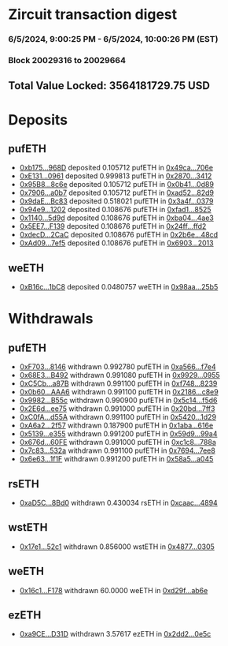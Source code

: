 # Zircuit transaction digest
### 6/5/2024, 9:00:25 PM - 6/5/2024, 10:00:26 PM (EST)
### Block 20029316 to 20029664

## Total Value Locked: 3564181729.75 USD

# Deposits
## pufETH
- [0xb175...968D](https://etherscan.io/address/0xb17545DC1F0c614418Ba3B445C0A845964BD968D) deposited 0.105712 pufETH in [0x49ca...706e](https://etherscan.io/tx/0xb17545DC1F0c614418Ba3B445C0A845964BD968D)
- [0xE131...0961](https://etherscan.io/address/0xE131C87BB079Bc8C886e7D0f2306584db3e50961) deposited 0.999813 pufETH in [0x2870...3412](https://etherscan.io/tx/0xE131C87BB079Bc8C886e7D0f2306584db3e50961)
- [0x95B8...8c6e](https://etherscan.io/address/0x95B805E286d133522172819100684031C5ee8c6e) deposited 0.105712 pufETH in [0x0b41...0d89](https://etherscan.io/tx/0x95B805E286d133522172819100684031C5ee8c6e)
- [0x7906...a0b7](https://etherscan.io/address/0x7906a0d96956B6972f9De0c853b9241425a7a0b7) deposited 0.105712 pufETH in [0xad52...82d9](https://etherscan.io/tx/0x7906a0d96956B6972f9De0c853b9241425a7a0b7)
- [0x9daE...Bc83](https://etherscan.io/address/0x9daEba3Ca66196b27380C79d366B2548f96fBc83) deposited 0.518021 pufETH in [0x3a4f...0379](https://etherscan.io/tx/0x9daEba3Ca66196b27380C79d366B2548f96fBc83)
- [0x94e9...1202](https://etherscan.io/address/0x94e95b5E4806104e851ef0ee65716d1589D91202) deposited 0.108676 pufETH in [0xfad1...8525](https://etherscan.io/tx/0x94e95b5E4806104e851ef0ee65716d1589D91202)
- [0x1140...5d9d](https://etherscan.io/address/0x114026343f2f81c9C7cdb74ed75405FF4c035d9d) deposited 0.108676 pufETH in [0xba04...4ae3](https://etherscan.io/tx/0x114026343f2f81c9C7cdb74ed75405FF4c035d9d)
- [0x5EE7...F139](https://etherscan.io/address/0x5EE79C8191454883cAbb3793Eb3B3d887C76F139) deposited 0.108676 pufETH in [0x24ff...ffd2](https://etherscan.io/tx/0x5EE79C8191454883cAbb3793Eb3B3d887C76F139)
- [0xdecD...2CaC](https://etherscan.io/address/0xdecDFE6c450F7Ac9f5C87f78cF6cD2deb4F22CaC) deposited 0.108676 pufETH in [0x2b6e...48cd](https://etherscan.io/tx/0xdecDFE6c450F7Ac9f5C87f78cF6cD2deb4F22CaC)
- [0xAd09...7ef5](https://etherscan.io/address/0xAd09B6afb6031bD158787AdE46424a17CF887ef5) deposited 0.108676 pufETH in [0x6903...2013](https://etherscan.io/tx/0xAd09B6afb6031bD158787AdE46424a17CF887ef5)
## weETH
- [0xB16c...1bC8](https://etherscan.io/address/0xB16c82E30374a35FBe5dcbCD571F028092921bC8) deposited 0.0480757 weETH in [0x98aa...25b5](https://etherscan.io/tx/0xB16c82E30374a35FBe5dcbCD571F028092921bC8)
# Withdrawals
## pufETH
- [0xF703...8146](https://etherscan.io/address/0xF703A4ADeD9797587e795eE12862dc3Bab7F8146) withdrawn 0.992780 pufETH in [0xa566...f7e4](https://etherscan.io/tx/0xF703A4ADeD9797587e795eE12862dc3Bab7F8146)
- [0x68E3...B492](https://etherscan.io/address/0x68E3cAD9078a7c429Ae7065D843b597da9a0B492) withdrawn 0.991080 pufETH in [0x9929...0955](https://etherscan.io/tx/0x68E3cAD9078a7c429Ae7065D843b597da9a0B492)
- [0xC5Cb...a87B](https://etherscan.io/address/0xC5CbB53AF4DEF72D65Bb109Cf2faAC9145d6a87B) withdrawn 0.991100 pufETH in [0xf748...8239](https://etherscan.io/tx/0xC5CbB53AF4DEF72D65Bb109Cf2faAC9145d6a87B)
- [0x0b60...AAA6](https://etherscan.io/address/0x0b601a268C4f87da78b1411F69D37edb1c9dAAA6) withdrawn 0.991100 pufETH in [0x2186...c8e9](https://etherscan.io/tx/0x0b601a268C4f87da78b1411F69D37edb1c9dAAA6)
- [0x9982...B55c](https://etherscan.io/address/0x9982F3a45899Aa5b80D3D3567a7C62A8D8EaB55c) withdrawn 0.990900 pufETH in [0x5c14...f5d6](https://etherscan.io/tx/0x9982F3a45899Aa5b80D3D3567a7C62A8D8EaB55c)
- [0x2E6d...ee75](https://etherscan.io/address/0x2E6d614e8de3c45cA5dccBB612DE6Fd9c46Eee75) withdrawn 0.991000 pufETH in [0x20bd...7ff3](https://etherscan.io/tx/0x2E6d614e8de3c45cA5dccBB612DE6Fd9c46Eee75)
- [0xC0fA...d55A](https://etherscan.io/address/0xC0fA974FB7777B87C52B4D9Ea06724bed7A5d55A) withdrawn 0.991100 pufETH in [0x5420...1d29](https://etherscan.io/tx/0xC0fA974FB7777B87C52B4D9Ea06724bed7A5d55A)
- [0xA6a2...2f57](https://etherscan.io/address/0xA6a21460F84FF20FBaFc2F31949E48d3776e2f57) withdrawn 0.187900 pufETH in [0x1aba...616e](https://etherscan.io/tx/0xA6a21460F84FF20FBaFc2F31949E48d3776e2f57)
- [0x5139...e355](https://etherscan.io/address/0x5139556Dd8BF0592B44cE8f82bb0fcdaB71fe355) withdrawn 0.991200 pufETH in [0x59d9...99a4](https://etherscan.io/tx/0x5139556Dd8BF0592B44cE8f82bb0fcdaB71fe355)
- [0x676d...60FE](https://etherscan.io/address/0x676db810d5FC49FEda817C4d951384F1377660FE) withdrawn 0.991000 pufETH in [0xc1c8...788a](https://etherscan.io/tx/0x676db810d5FC49FEda817C4d951384F1377660FE)
- [0x7c83...532a](https://etherscan.io/address/0x7c83BE163347B7da39aC05691B394aaA5631532a) withdrawn 0.991100 pufETH in [0x7694...7ee8](https://etherscan.io/tx/0x7c83BE163347B7da39aC05691B394aaA5631532a)
- [0x6e63...1f1F](https://etherscan.io/address/0x6e63AC69aa8F3CD729FEDD8C8A1c0994AAd81f1F) withdrawn 0.991200 pufETH in [0x58a5...a045](https://etherscan.io/tx/0x6e63AC69aa8F3CD729FEDD8C8A1c0994AAd81f1F)
## rsETH
- [0xaD5C...8Bd0](https://etherscan.io/address/0xaD5Ca6D697d0bf5917d2D202cFeaf0FD52398Bd0) withdrawn 0.430034 rsETH in [0xcaac...4894](https://etherscan.io/tx/0xaD5Ca6D697d0bf5917d2D202cFeaf0FD52398Bd0)
## wstETH
- [0x17e1...52c1](https://etherscan.io/address/0x17e18f55EFE1BAf524e3bFD584497e8bC1da52c1) withdrawn 0.856000 wstETH in [0x4877...0305](https://etherscan.io/tx/0x17e18f55EFE1BAf524e3bFD584497e8bC1da52c1)
## weETH
- [0x16c1...F178](https://etherscan.io/address/0x16c13e2Ce345B46C2F3d0317441cb17d0c3BF178) withdrawn 60.0000 weETH in [0xd29f...ab6e](https://etherscan.io/tx/0x16c13e2Ce345B46C2F3d0317441cb17d0c3BF178)
## ezETH
- [0xa9CE...D31D](https://etherscan.io/address/0xa9CE875F94D66278CbA8EF3353448532fa5fD31D) withdrawn 3.57617 ezETH in [0x2dd2...0e5c](https://etherscan.io/tx/0xa9CE875F94D66278CbA8EF3353448532fa5fD31D)
